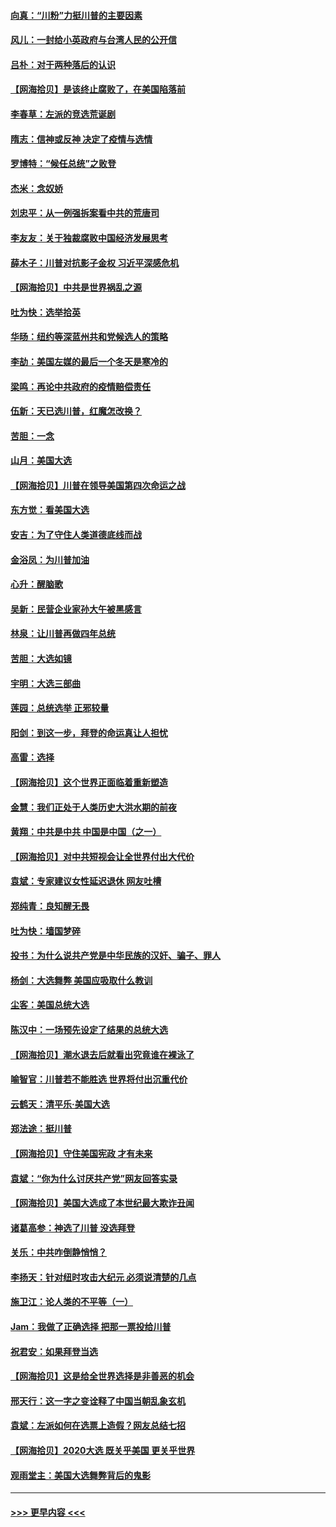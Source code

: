 #### [向真：“川粉”力挺川普的主要因素](../pages/nsc993/n12560774.md?t=11200151) 
#### [风儿：一封给小英政府与台湾人民的公开信](../pages/nsc993/n12560581.md?t=11200151) 
#### [吕朴：对于两种落后的认识](../pages/nsc993/n12560492.md?t=11200151) 
#### [【网海拾贝】是该终止腐败了，在美国陷落前](../pages/nsc993/n12559936.md?t=11200151) 
#### [李春草：左派的竞选荒诞剧](../pages/nsc993/n12558380.md?t=11200151) 
#### [隋志：信神或反神 决定了疫情与选情](../pages/nsc993/n12558255.md?t=11200151) 
#### [罗博特：“候任总统”之败登](../pages/nsc993/n12558189.md?t=11200151) 
#### [杰米：念奴娇](../pages/nsc993/n12558174.md?t=11200151) 
#### [刘忠平：从一例强拆案看中共的荒唐司](../pages/nsc993/n12558036.md?t=11200151) 
#### [李友友：关于独裁腐败中国经济发展思考](../pages/nsc993/n12558004.md?t=11200151) 
#### [薛木子：川普对抗影子金权 习近平深感危机](../pages/nsc993/n12557342.md?t=11200151) 
#### [【网海拾贝】中共是世界祸乱之源](../pages/nsc993/n12555353.md?t=11200151) 
#### [吐为快：选举拾英](../pages/nsc993/n12555041.md?t=11200151) 
#### [华旸：纽约等深蓝州共和党候选人的策略](../pages/nsc993/n12554309.md?t=11200151) 
#### [李劼：美国左媒的最后一个冬天是寒冷的](../pages/nsc993/n12552947.md?t=11200151) 
#### [梁鸣：再论中共政府的疫情赔偿责任](../pages/nsc993/n12553012.md?t=11200151) 
#### [伍新：天已选川普，红魔怎改换？](../pages/nsc993/n12552970.md?t=11200151) 
#### [苦胆：一念](../pages/nsc993/n12552957.md?t=11200151) 
#### [山月：美国大选](../pages/nsc993/n12552446.md?t=11200151) 
#### [【网海拾贝】川普在领导美国第四次命运之战](../pages/nsc993/n12551973.md?t=11200151) 
#### [东方觉：看美国大选](../pages/nsc993/n12551647.md?t=11200151) 
#### [安吉：为了守住人类道德底线而战](../pages/nsc993/n12551111.md?t=11200151) 
#### [金浴凤：为川普加油](../pages/nsc993/n12551085.md?t=11200151) 
#### [心升：醒脑歌](../pages/nsc993/n12550984.md?t=11200151) 
#### [吴新：民营企业家孙大午被黑感言](../pages/nsc993/n12550656.md?t=11200151) 
#### [林泉：让川普再做四年总统](../pages/nsc993/n12550640.md?t=11200151) 
#### [苦胆：大选如镜](../pages/nsc993/n12550630.md?t=11200151) 
#### [宇明：大选三部曲](../pages/nsc993/n12550603.md?t=11200151) 
#### [莲园：总统选举 正邪较量](../pages/nsc993/n12550594.md?t=11200151) 
#### [阳剑：到这一步，拜登的命运真让人担忧](../pages/nsc993/n12549093.md?t=11200151) 
#### [高雷：选择](../pages/nsc993/n12549087.md?t=11200151) 
#### [【网海拾贝】这个世界正面临着重新塑造](../pages/nsc993/n12548326.md?t=11200151) 
#### [金慧：我们正处于人类历史大洪水期的前夜](../pages/nsc993/n12547914.md?t=11200151) 
#### [黄翔：中共是中共 中国是中国（之一）](../pages/nsc993/n12547576.md?t=11200151) 
#### [【网海拾贝】对中共短视会让全世界付出大代价](../pages/nsc993/n12546043.md?t=11200151) 
#### [袁斌：专家建议女性延迟退休 网友吐槽](../pages/nsc993/n12545424.md?t=11200151) 
#### [郑纯青：良知醒无畏](../pages/nsc993/n12545394.md?t=11200151) 
#### [吐为快：墙国梦碎](../pages/nsc993/n12545309.md?t=11200151) 
#### [投书：为什么说共产党是中华民族的汉奸、骗子、罪人](../pages/nsc993/n12545089.md?t=11200151) 
#### [杨剑：大选舞弊 美国应吸取什么教训](../pages/nsc993/n12543937.md?t=11200151) 
#### [尘客：美国总统大选](../pages/nsc993/n12543828.md?t=11200151) 
#### [陈汉中：一场预先设定了结果的总统大选](../pages/nsc993/n12543564.md?t=11200151) 
#### [【网海拾贝】潮水退去后就看出究竟谁在裸泳了](../pages/nsc993/n12543321.md?t=11200151) 
#### [喻智官：川普若不能胜选 世界将付出沉重代价](../pages/nsc993/n12541352.md?t=11200151) 
#### [云鹤天：清平乐‧美国大选](../pages/nsc993/n12540916.md?t=11200151) 
#### [郑法途：挺川普](../pages/nsc993/n12540898.md?t=11200151) 
#### [【网海拾贝】守住美国宪政 才有未来](../pages/nsc993/n12540423.md?t=11200151) 
#### [袁斌：“你为什么讨厌共产党”网友回答实录](../pages/nsc993/n12540208.md?t=11200151) 
#### [【网海拾贝】美国大选成了本世纪最大欺诈丑闻](../pages/nsc993/n12538029.md?t=11200151) 
#### [诸葛高参：神选了川普 没选拜登](../pages/nsc993/n12537664.md?t=11200151) 
#### [关乐：中共咋倒静悄悄？](../pages/nsc993/n12537615.md?t=11200151) 
#### [李扬天：针对纽时攻击大纪元 必须说清楚的几点](../pages/nsc993/n12536001.md?t=11200151) 
#### [施卫江：论人类的不平等（一）](../pages/nsc993/n12535700.md?t=11200151) 
#### [Jam：我做了正确选择 把那一票投给川普](../pages/nsc993/n12535743.md?t=11200151) 
#### [祝君安：如果拜登当选](../pages/nsc993/n12535726.md?t=11200151) 
#### [【网海拾贝】这是给全世界选择是非善恶的机会](../pages/nsc993/n12535061.md?t=11200151) 
#### [邢天行：这一字之变诠释了中国当朝乱象玄机](../pages/nsc993/n12533446.md?t=11200151) 
#### [袁斌：左派如何在选票上造假？网友总结七招](../pages/nsc993/n12533180.md?t=11200151) 
#### [【网海拾贝】2020大选 既关乎美国 更关乎世界](../pages/nsc993/n12533161.md?t=11200151) 
#### [观雨堂主：美国大选舞弊背后的鬼影](../pages/nsc993/n12533153.md?t=11200151) 

----
#### [ >>> 更早内容 <<< ](../indexes/nsc993-earlier.md)
